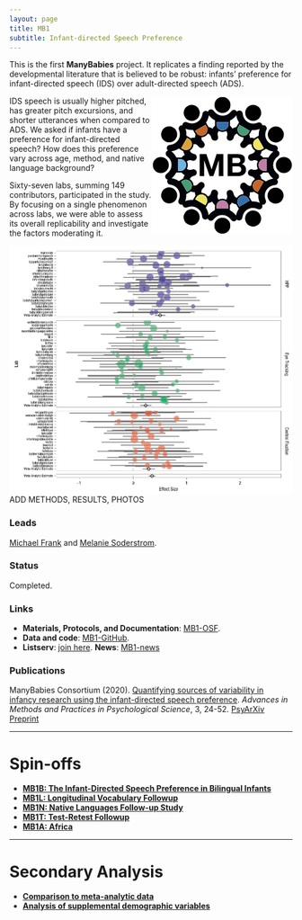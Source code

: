 ```yaml
---
layout: page
title: MB1
subtitle: Infant-directed Speech Preference
---
```


<!--
To-do:
- Short description of the study (justification, methods, results WITH images/plots)
  - model: https://manyprimates.github.io/pilot/
- add Contributors (header)
-->

<!-- Description (300-word?) intro + method + result -->
This is the first **ManyBabies** project. It replicates a finding reported by the developmental literature that is believed to be robust: infants’ preference for infant-directed speech (IDS) over adult-directed speech (ADS).

<!-- add in-line image (~ 250px looks ok); alligned with the next paragraph -->
<img style="float: right;" src="/assets/img/avatar-icon_placeholder.png">

IDS speech is usually higher pitched, has greater pitch excursions, and shorter utterances when compared to ADS. We asked if infants have a preference for infant-directed speech? How does this preference vary across age, method, and native language background?

Sixty-seven labs, summing 149 contributors, participated in the study. By focusing on a single phenomenon across labs, we were able to assess its overall replicability and investigate the factors moderating it.


<!-- add in-line image; alligned with the next paragraph -->
<img style="float: right;" src="/assets/img/mb1_graph_low_quality_replace.jpg">



<!-- backup
This is the first **ManyBabies** project, seeking to replicate the classic infant-directed speech preference shown by infants. We asked if infants have a preference for infant-directed speech? How does this preference vary across age, method, and native language background?
-->


ADD METHODS, RESULTS, PHOTOS

### Leads

[Michael Frank](https://web.stanford.edu/~mcfrank/) and [Melanie Soderstrom](https://home.cc.umanitoba.ca/~soderstr/).

### Status

Completed.

### Links

* **Materials, Protocols, and Documentation**: [MB1-OSF](https://osf.io/re95x/).
* **Data and code**: [MB1-GitHub](https://github.com/manybabies/mb1-analysis-public).
* **Listserv**: [join here](https://mailman.stanford.edu/mailman/listinfo/manybabies1).
**News**: [MB1-news]({{site.baseurl}}//tags/#MB1)

### Publications

ManyBabies Consortium (2020). [Quantifying sources of variability in infancy research using the infant-directed speech preference](https://doi.org/10.1177/2515245919900809). _Advances in Methods and Practices in Psychological Science_, 3, 24-52. [PsyArXiv Preprint](https://psyarxiv.com/s98ab)

***

# Spin-offs

* [**MB1B: The Infant-Directed Speech Preference in Bilingual Infants**]({{site.baseurl}}/MB1B/)
* [**MB1L: Longitudinal Vocabulary Followup**]({{site.baseurl}}/MB1L/)
* [**MB1N: Native Languages Follow-up Study**]({{site.baseurl}}/MB1N/)
* [**MB1T: Test-Retest Followup**]({{site.baseurl}}/MB1T/)
* [**MB1A: Africa**]({{site.baseurl}}/MB1A/)

***

# Secondary Analysis
* [**Comparison to meta-analytic data**]({{site.baseurl}}/MB1SA/)
* [**Analysis of supplemental demographic variables**]({{site.baseurl}}/MB1SA/)

